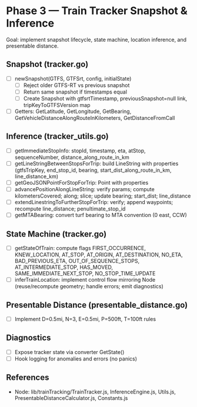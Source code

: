 # Phase 3 — Train Tracker Snapshot & Inference

Goal: implement snapshot lifecycle, state machine, location inference, and presentable distance.

## Snapshot (tracker.go)
- [ ] newSnapshot(GTFS, GTFSrt, config, initialState)
  - [ ] Reject older GTFS-RT vs previous snapshot
  - [ ] Return same snapshot if timestamps equal
  - [ ] Create Snapshot with gtfsrtTimestamp, previousSnapshot=null link, tripKeyToGTFSVersion map
- [ ] Getters: GetLatitude, GetLongitude, GetBearing, GetVehicleDistanceAlongRouteInKilometers, GetDistanceFromCall

## Inference (tracker_utils.go)
- [ ] getImmediateStopInfo: stopId, timestamp, eta, atStop, sequenceNumber, distance_along_route_in_km
- [ ] getLineStringBetweenStopsForTrip: build LineString with properties (gtfsTripKey, end_stop_id, bearing, start_dist_along_route_in_km, line_distance_km)
- [ ] getGeoJSONPointForStopForTrip: Point with properties
- [ ] advancePositionAlongLineString: verify params; compute kilometersCovered; along; slice; update bearing; start_dist; line_distance
- [ ] extendLinestringToFurtherStopForTrip: verify; append waypoints; recompute line_distance; penultimate_stop_id
- [ ] getMTABearing: convert turf bearing to MTA convention (0 east, CCW)

## State Machine (tracker.go)
- [ ] getStateOfTrain: compute flags FIRST_OCCURRENCE, KNEW_LOCATION, AT_STOP, AT_ORIGIN, AT_DESTINATION, NO_ETA, BAD_PREVIOUS_ETA, OUT_OF_SEQUENCE_STOPS, AT_INTERMEDIATE_STOP, HAS_MOVED, SAME_IMMEDIATE_NEXT_STOP, NO_STOP_TIME_UPDATE
- [ ] inferTrainLocation: implement control flow mirroring Node (reuse/recompute geometry; handle errors; emit diagnostics)

## Presentable Distance (presentable_distance.go)
- [ ] Implement D=0.5mi, N=3, E=0.5mi, P=500ft, T=100ft rules

## Diagnostics
- [ ] Expose tracker state via converter GetState()
- [ ] Hook logging for anomalies and errors (no panics)

## References
- Node: lib/trainTracking/TrainTracker.js, InferenceEngine.js, Utils.js, PresentableDistanceCalculator.js, Constants.js
